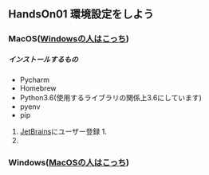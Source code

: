 ## HandsOn01 環境設定をしよう

### MacOS([Windowsの人はこっち](#Windows))  
##### インストールするもの
- Pycharm
- Homebrew
- Python3.6(使用するライブラリの関係上3.6にしています)
- pyenv
- pip


1. [JetBrains](https://www.jetbrains.com)にユーザー登録
    1. 
2. 

### Windows([MacOSの人はこっち](#MacOS))

